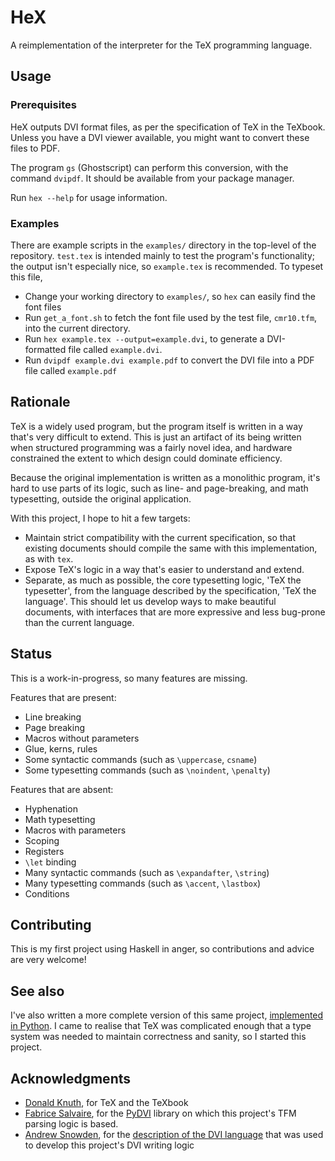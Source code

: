 # HeX

A reimplementation of the interpreter for the TeX programming language.

## Usage

### Prerequisites

HeX outputs DVI format files, as per the specification of TeX in the TeXbook. Unless you have a DVI viewer available, you might want to convert these files to PDF.

The program `gs` (Ghostscript) can perform this conversion, with the command `dvipdf`. It should be available from your package manager.

Run `hex --help` for usage information.

### Examples

There are example scripts in the `examples/` directory in the top-level of the repository. `test.tex` is intended mainly to test the program's functionality; the output isn't especially nice, so `example.tex` is recommended. To typeset this file,

- Change your working directory to `examples/`, so `hex` can easily find the font files
- Run `get_a_font.sh` to fetch the font file used by the test file, `cmr10.tfm`, into the current directory.
- Run `hex example.tex --output=example.dvi`, to generate a DVI-formatted file called `example.dvi`.
- Run `dvipdf example.dvi example.pdf` to convert the DVI file into a PDF file called `example.pdf`

## Rationale

TeX is a widely used program, but the program itself is written in a way that's very difficult to extend. This is just an artifact of its being written when structured programming was a fairly novel idea, and hardware constrained the extent to which design could dominate efficiency.

Because the original implementation is written as a monolithic program, it's hard to use parts of its logic, such as line- and page-breaking, and math typesetting, outside the original application.

With this project, I hope to hit a few targets:

- Maintain strict compatibility with the current specification, so that existing documents should compile the same with this implementation, as with `tex`.
- Expose TeX's logic in a way that's easier to understand and extend.
- Separate, as much as possible, the core typesetting logic, 'TeX the typesetter', from the language described by the specification, 'TeX the language'. This should let us develop ways to make beautiful documents, with interfaces that are more expressive and less bug-prone than the current language.

## Status

This is a work-in-progress, so many features are missing.

Features that are present:

- Line breaking
- Page breaking
- Macros without parameters
- Glue, kerns, rules
- Some syntactic commands (such as `\uppercase`, `csname`)
- Some typesetting commands (such as `\noindent`, `\penalty`)

Features that are absent:

- Hyphenation
- Math typesetting
- Macros with parameters
- Scoping
- Registers
- `\let` binding
- Many syntactic commands (such as `\expandafter`, `\string`)
- Many typesetting commands (such as `\accent`, `\lastbox`)
- Conditions

## Contributing

This is my first project using Haskell in anger, so contributions and advice are very welcome!

## See also

I've also written a more complete version of this same project, [implemented in Python](https://github.com/eddiejessup/nex). I came to realise that TeX was complicated enough that a type system was needed to maintain correctness and sanity, so I started this project.

## Acknowledgments

- [Donald Knuth](https://www-cs-faculty.stanford.edu/~knuth/vita.html), for TeX and the TeXbook
- [Fabrice Salvaire](https://www.fabrice-salvaire.fr/en/), for the [PyDVI](https://github.com/FabriceSalvaire/PyDVI) library on which this project's TFM parsing logic is based.
- [Andrew Snowden](http://www-personal.umich.edu/~asnowden/), for the [description of the DVI language](https://web.archive.org/web/20070403030353/http://www.math.umd.edu/~asnowden/comp-cont/dvi.html) that was used to develop this project's DVI writing logic
